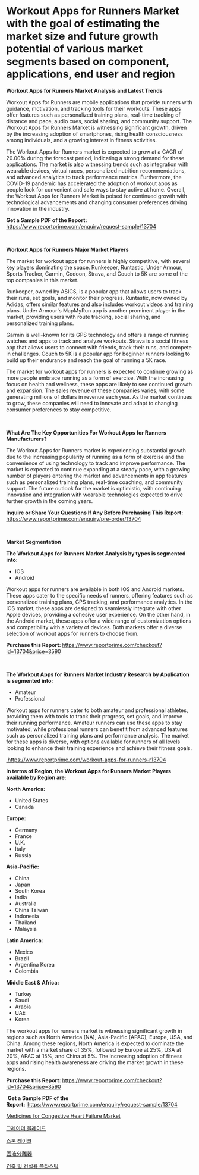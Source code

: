 <p><h1>Workout Apps for Runners Market with the goal of estimating the market size and future growth potential of various market segments based on component, applications, end user and region</h1></p><p><strong>Workout Apps for Runners Market Analysis and Latest Trends</strong></p>
<p><p>Workout Apps for Runners are mobile applications that provide runners with guidance, motivation, and tracking tools for their workouts. These apps offer features such as personalized training plans, real-time tracking of distance and pace, audio cues, social sharing, and community support. The Workout Apps for Runners Market is witnessing significant growth, driven by the increasing adoption of smartphones, rising health consciousness among individuals, and a growing interest in fitness activities.</p><p>The Workout Apps for Runners market is expected to grow at a CAGR of 20.00% during the forecast period, indicating a strong demand for these applications. The market is also witnessing trends such as integration with wearable devices, virtual races, personalized nutrition recommendations, and advanced analytics to track performance metrics. Furthermore, the COVID-19 pandemic has accelerated the adoption of workout apps as people look for convenient and safe ways to stay active at home. Overall, the Workout Apps for Runners Market is poised for continued growth with technological advancements and changing consumer preferences driving innovation in the industry.</p></p>
<p><strong>Get a Sample PDF of the Report:&nbsp;</strong> <a href="https://www.reportprime.com/enquiry/request-sample/13704">https://www.reportprime.com/enquiry/request-sample/13704</a></p>
<p>&nbsp;</p>
<p><strong>Workout Apps for Runners Major Market Players</strong></p>
<p><p>The market for workout apps for runners is highly competitive, with several key players dominating the space. Runkeeper, Runtastic, Under Armour, Sports Tracker, Garmin, Codoon, Strava, and Couch to 5K are some of the top companies in this market.</p><p>Runkeeper, owned by ASICS, is a popular app that allows users to track their runs, set goals, and monitor their progress. Runtastic, now owned by Adidas, offers similar features and also includes workout videos and training plans. Under Armour's MapMyRun app is another prominent player in the market, providing users with route tracking, social sharing, and personalized training plans.</p><p>Garmin is well-known for its GPS technology and offers a range of running watches and apps to track and analyze workouts. Strava is a social fitness app that allows users to connect with friends, track their runs, and compete in challenges. Couch to 5K is a popular app for beginner runners looking to build up their endurance and reach the goal of running a 5K race.</p><p>The market for workout apps for runners is expected to continue growing as more people embrace running as a form of exercise. With the increasing focus on health and wellness, these apps are likely to see continued growth and expansion. The sales revenue of these companies varies, with some generating millions of dollars in revenue each year. As the market continues to grow, these companies will need to innovate and adapt to changing consumer preferences to stay competitive.</p></p>
<p>&nbsp;</p>
<p><strong>What Are The Key Opportunities For Workout Apps for Runners Manufacturers?</strong></p>
<p><p>The Workout Apps for Runners market is experiencing substantial growth due to the increasing popularity of running as a form of exercise and the convenience of using technology to track and improve performance. The market is expected to continue expanding at a steady pace, with a growing number of players entering the market and advancements in app features such as personalized training plans, real-time coaching, and community support. The future outlook for the market is optimistic, with continuing innovation and integration with wearable technologies expected to drive further growth in the coming years.</p></p>
<p><strong>Inquire or Share Your Questions If Any Before Purchasing This Report:</strong> <a href="https://www.reportprime.com/enquiry/pre-order/13704">https://www.reportprime.com/enquiry/pre-order/13704</a></p>
<p>&nbsp;</p>
<p><strong>Market Segmentation</strong></p>
<p><strong>The Workout Apps for Runners Market Analysis by types is segmented into:</strong></p>
<p><ul><li>IOS</li><li>Android</li></ul></p>
<p><p>Workout apps for runners are available in both IOS and Android markets. These apps cater to the specific needs of runners, offering features such as personalized training plans, GPS tracking, and performance analytics. In the IOS market, these apps are designed to seamlessly integrate with other Apple devices, providing a cohesive user experience. On the other hand, in the Android market, these apps offer a wide range of customization options and compatibility with a variety of devices. Both markets offer a diverse selection of workout apps for runners to choose from.</p></p>
<p><strong>Purchase this Report:&nbsp;</strong><a href="https://www.reportprime.com/checkout?id=13704&price=3590">https://www.reportprime.com/checkout?id=13704&price=3590</a></p>
<p>&nbsp;</p>
<p><strong>The Workout Apps for Runners Market Industry Research by Application is segmented into:</strong></p>
<p><ul><li>Amateur</li><li>Professional</li></ul></p>
<p><p>Workout apps for runners cater to both amateur and professional athletes, providing them with tools to track their progress, set goals, and improve their running performance. Amateur runners can use these apps to stay motivated, while professional runners can benefit from advanced features such as personalized training plans and performance analysis. The market for these apps is diverse, with options available for runners of all levels looking to enhance their training experience and achieve their fitness goals.</p></p>
<p><a href="https://www.reportprime.com/workout-apps-for-runners-r13704">&nbsp;https://www.reportprime.com/workout-apps-for-runners-r13704</a></p>
<p><strong>In terms of Region, the Workout Apps for Runners Market Players available by Region are:</strong></p>
<p>
    <p> <strong> North America: </strong>
        <ul>
            <li>United States</li>
            <li>Canada</li>
        </ul>
        </p> 
    <p> <strong> Europe: </strong>
        <ul>
            <li>Germany</li>
            <li>France</li>
            <li>U.K.</li>
            <li>Italy</li>
            <li>Russia</li>
        </ul>
        </p> 
    <p> <strong> Asia-Pacific: </strong>
        <ul>
            <li>China</li>
            <li>Japan</li>
            <li>South Korea</li>
            <li>India</li>
            <li>Australia</li>
            <li>China Taiwan</li>
            <li>Indonesia</li>
            <li>Thailand</li>
            <li>Malaysia</li>
        </ul>
        </p> 
    <p> <strong> Latin America: </strong>
        <ul>
            <li>Mexico</li>
            <li>Brazil</li>
            <li>Argentina Korea</li>
            <li>Colombia</li>
        </ul>
        </p> 
    <p> <strong> Middle East & Africa: </strong>
        <ul>
            <li>Turkey</li>
            <li>Saudi</li>
            <li>Arabia</li>
            <li>UAE</li>
            <li>Korea</li>
        </ul>
    </p>
    </p>
<p><p>The workout apps for runners market is witnessing significant growth in regions such as North America (NA), Asia-Pacific (APAC), Europe, USA, and China. Among these regions, North America is expected to dominate the market with a market share of 35%, followed by Europe at 25%, USA at 20%, APAC at 15%, and China at 5%. The increasing adoption of fitness apps and rising health awareness are driving the market growth in these regions.</p></p>
<p><strong>Purchase this Report: </strong><a href="https://www.reportprime.com/checkout?id=13704&price=3590">https://www.reportprime.com/checkout?id=13704&price=3590</a></p>
<p>&nbsp;<strong>Get a Sample PDF of the Report:&nbsp;&nbsp;</strong><a href="https://www.reportprime.com/enquiry/request-sample/13704">https://www.reportprime.com/enquiry/request-sample/13704</a></p>
<p><strong></strong></p>
<p><p><a href="https://github.com/Airanohannonzb68e5pb53oc1/Market-Research-Report-List-2/blob/main/medicines-for-congestive-heart-failure-market.md">Medicines for Congestive Heart Failure Market</a></p><p><a href="https://github.com/TimmyMann6767/Market-Research-Report-List-1/blob/main/200476522701.md">그레이더 블레이드</a></p><p><a href="https://github.com/JeromeRtyau89966/Market-Research-Report-List-1/blob/main/443544922702.md">스톤 레이크</a></p><p><a href="https://medium.com/@alletty768546/2024%E5%B9%B4%E3%81%8B%E3%82%892031%E5%B9%B4%E3%81%AE%E6%9C%9F%E9%96%93%E3%81%AB%E4%BA%88%E6%B8%AC%E3%81%95%E3%82%8C%E3%82%8B%E5%9B%BA%E5%BD%A2%E6%B6%B2%E4%BD%93%E5%88%86%E9%9B%A2%E5%99%A8%E5%B8%82%E5%A0%B4%E3%81%AE%E5%88%86%E6%9E%90%E3%81%A8%E3%82%B5%E3%82%A4%E3%82%BA%E4%BA%88%E6%B8%AC-633e18a9cc87">固液分離器</a></p><p><a href="https://medium.com/@hershelkris/%EA%B1%B4%EB%AC%BC-%EB%B0%8F-%EA%B1%B4%EC%84%A4-%ED%94%8C%EB%9D%BC%EC%8A%A4%ED%8B%B1-%EC%8B%9C%EC%9E%A5-2031%EB%85%84%EA%B9%8C%EC%A7%80%EC%9D%98-%ED%8A%B8%EB%A0%8C%EB%93%9C-%EC%98%88%EC%B8%A1-%EB%B0%8F-%EA%B2%BD%EC%9F%81-%EB%B6%84%EC%84%9D-73b7294db2b0">건축 및 건설용 플라스틱</a></p></p>